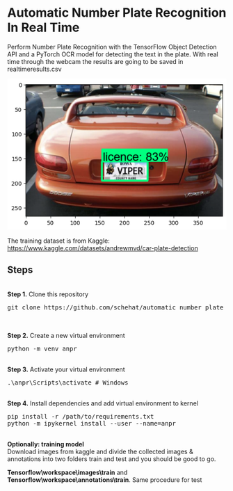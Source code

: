 # Automatic Number Plate Recognition In Real Time 
Perform Number Plate Recognition with the TensorFlow Object Detection API and a PyTorch OCR model for detecting the text in the plate. With real time through the webcam the results are going to be saved in realtimeresults.csv

![Screenshot](test_image.png)

The training dataset is from Kaggle: https://www.kaggle.com/datasets/andrewmvd/car-plate-detection

## Steps
<br />
<b>Step 1.</b> Clone this repository
<pre>
git clone https://github.com/schehat/automatic_number_plate_recognition
</pre>
<br/><br/>
<b>Step 2.</b> Create a new virtual environment 
<pre>
python -m venv anpr
</pre> 
<br/>
<b>Step 3.</b> Activate your virtual environment
<pre>
.\anpr\Scripts\activate # Windows 
</pre>
<br/>
<b>Step 4.</b> Install dependencies and add virtual environment to kernel
<pre>
pip install -r /path/to/requirements.txt
python -m ipykernel install --user --name=anpr
</pre>
<br/>
<b>Optionally: training model</b> <br>Download images from kaggle and divide the collected images & annotations into two folders train and test and you should be good to go.

<b> Tensorflow\workspace\images\train</b> and
<b> Tensorflow\workspace\annotations\train</b>. Same procedure for test